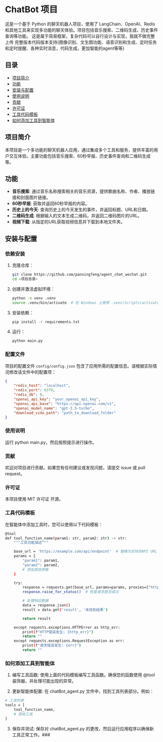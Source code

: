# ChatBot 项目

这是一个基于 Python 的聊天机器人项目，使用了 LangChain、OpenAI、Redis 和其他工具来实现多功能的聊天体验。项目包括音乐搜索、二维码生成、历史事件查询等功能。
这是属于简易框架，复杂代码可以自行设计与实现，我就不做完整上传
完整版本代码版本支持{图像识别、文生图功能、语音识别和生成、定时任务和定时提醒、各种实时消息，代码生成，更加智能的agent等等}

## 目录

- [项目简介](#项目简介)
- [功能](#功能)
- [安装与配置](#安装与配置)
- [使用说明](#使用说明)
- [贡献](#贡献)
- [许可证](#许可证)
- [工具代码模板](#工具代码模板)
- [如何添加工具到智能体](#如何添加工具到智能体)

## 项目简介

本项目是一个多功能的聊天机器人应用，通过集成多个工具和服务，提供丰富的用户交互体验。主要功能包括音乐搜索、60秒早报、历史事件查询和二维码生成等。

## 功能

- **音乐搜索**: 通过音乐名称搜索相关的音乐资源，提供歌曲名称、作者、播放链接和封面图片链接。
- **60秒早报**: 获取并返回60秒早报的内容。
- **历史上的今天**: 查询历史上的今天发生的事件，并返回标题、URL和日期。
- **二维码生成**: 根据输入的文本生成二维码，并返回二维码图片的URL。
- **视频下载**: 从指定的URL获取视频信息并下载到本地文件夹。

## 安装与配置

### 依赖安装

1. 克隆仓库：
    ```bash
    git clone https://github.com/panxingfeng/agent_chat_wechat.git
    cd <项目目录>
    ```

2. 创建并激活虚拟环境：
    ```bash
    python -m venv .venv
    source .venv/bin/activate  # 在 Windows 上使用 .venv\Scripts\activate
    ```

3. 安装依赖：
    ```bash
    pip install -r requirements.txt
    ```

4. 运行：
    ```bash
    python main.py
    ```

### 配置文件

项目的配置文件 `config/config.json` 包含了应用所需的配置信息。请根据实际情况修改该文件中的配置项：

```json
{
    "redis_host": "localhost",
    "redis_port": 6379,
    "redis_db": 0,
    "openai_api_key": "your_openai_api_key",
    "openai_api_base": "https://api.openai.com/v1",
    "openai_model_name": "gpt-3.5-turbo",
    "download_vido_path": "path_to_download_folder"
}
```

### 使用说明
运行 python main.py，然后按照提示进行操作。

### 贡献
欢迎对项目进行贡献。如果您有任何建议或发现问题，请提交 issue 或 pull request。

### 许可证
本项目使用 MIT 许可证 开源。

### 工具代码模板
在智能体中添加工具时，您可以使用以下代码模板：
```bash
@tool
def tool_function_name(param1: str, param2: str) -> str:
    """工具功能描述"""

    base_url = 'https://example.com/api/endpoint'  # 替换为实际的API URL
    params = {
        "param1": param1,
        "param2": param2,
        # 添加其他参数
    }

    try:
        response = requests.get(base_url, params=params, proxies={"http": None, "https": None})
        response.raise_for_status()  # 检查请求是否成功

        # 处理响应数据
        data = response.json()
        result = data.get('result', '未找到结果')

        return result

    except requests.exceptions.HTTPError as http_err:
        print(f"HTTP错误发生: {http_err}")
        return ""
    except requests.exceptions.RequestException as err:
        print(f"请求错误发生: {err}")
        return ""
   ```

### 如何添加工具到智能体
1. 编写工具函数: 使用上面的代码模板编写工具函数。确保您的函数使用 @tool 装饰器，并处理可能出现的异常。

2. 更新智能体配置: 在 chatBot_agent.py 文件中，找到工具列表部分。例如：
```bash
# 工具列表
tools = [
    tool_function_name,
    # 其他工具
]
```
3. 保存并测试: 保存对 chatBot_agent.py 的更改，然后运行应用程序以确保新工具正常工作。###
